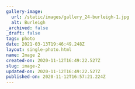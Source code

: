 ```yaml
---
gallery-image:
  url: /static/images/gallery_24-burleigh-1.jpg
  alt: Burleigh
_archived: false
_draft: false
tags: photo
date: 2021-03-13T19:46:49.248Z
layout: single-photo.html
name: Image 2
created-on: 2020-11-12T16:49:22.527Z
slug: image-2
updated-on: 2020-11-12T16:49:22.527Z
published-on: 2020-11-12T16:57:21.224Z
---
```

